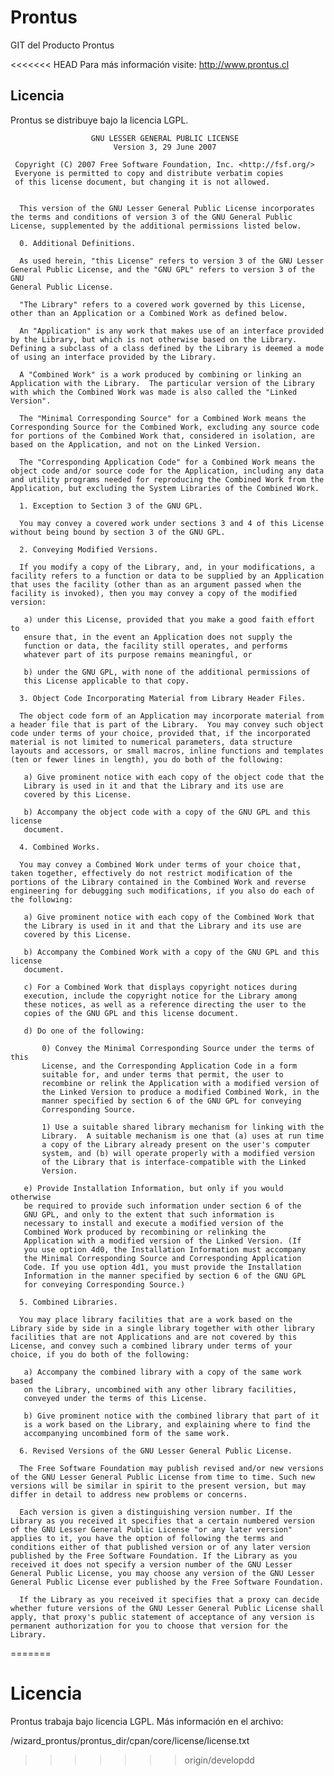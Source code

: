Prontus
=======

GIT del Producto Prontus

<<<<<<< HEAD
Para más información visite: http://www.prontus.cl


## Licencia

Prontus se distribuye bajo la licencia LGPL.

					  GNU LESSER GENERAL PUBLIC LICENSE
	                       Version 3, 29 June 2007
	
	 Copyright (C) 2007 Free Software Foundation, Inc. <http://fsf.org/>
	 Everyone is permitted to copy and distribute verbatim copies
	 of this license document, but changing it is not allowed.
	
	
	  This version of the GNU Lesser General Public License incorporates
	the terms and conditions of version 3 of the GNU General Public
	License, supplemented by the additional permissions listed below.
	
	  0. Additional Definitions.
	
	  As used herein, "this License" refers to version 3 of the GNU Lesser
	General Public License, and the "GNU GPL" refers to version 3 of the GNU
	General Public License.
	
	  "The Library" refers to a covered work governed by this License,
	other than an Application or a Combined Work as defined below.
	
	  An "Application" is any work that makes use of an interface provided
	by the Library, but which is not otherwise based on the Library.
	Defining a subclass of a class defined by the Library is deemed a mode
	of using an interface provided by the Library.
	
	  A "Combined Work" is a work produced by combining or linking an
	Application with the Library.  The particular version of the Library
	with which the Combined Work was made is also called the "Linked
	Version".
	
	  The "Minimal Corresponding Source" for a Combined Work means the
	Corresponding Source for the Combined Work, excluding any source code
	for portions of the Combined Work that, considered in isolation, are
	based on the Application, and not on the Linked Version.
	
	  The "Corresponding Application Code" for a Combined Work means the
	object code and/or source code for the Application, including any data
	and utility programs needed for reproducing the Combined Work from the
	Application, but excluding the System Libraries of the Combined Work.
	
	  1. Exception to Section 3 of the GNU GPL.
	
	  You may convey a covered work under sections 3 and 4 of this License
	without being bound by section 3 of the GNU GPL.
	
	  2. Conveying Modified Versions.
	
	  If you modify a copy of the Library, and, in your modifications, a
	facility refers to a function or data to be supplied by an Application
	that uses the facility (other than as an argument passed when the
	facility is invoked), then you may convey a copy of the modified
	version:
	
	   a) under this License, provided that you make a good faith effort to
	   ensure that, in the event an Application does not supply the
	   function or data, the facility still operates, and performs
	   whatever part of its purpose remains meaningful, or
	
	   b) under the GNU GPL, with none of the additional permissions of
	   this License applicable to that copy.
	
	  3. Object Code Incorporating Material from Library Header Files.
	
	  The object code form of an Application may incorporate material from
	a header file that is part of the Library.  You may convey such object
	code under terms of your choice, provided that, if the incorporated
	material is not limited to numerical parameters, data structure
	layouts and accessors, or small macros, inline functions and templates
	(ten or fewer lines in length), you do both of the following:
	
	   a) Give prominent notice with each copy of the object code that the
	   Library is used in it and that the Library and its use are
	   covered by this License.
	
	   b) Accompany the object code with a copy of the GNU GPL and this license
	   document.
	
	  4. Combined Works.
	
	  You may convey a Combined Work under terms of your choice that,
	taken together, effectively do not restrict modification of the
	portions of the Library contained in the Combined Work and reverse
	engineering for debugging such modifications, if you also do each of
	the following:
	
	   a) Give prominent notice with each copy of the Combined Work that
	   the Library is used in it and that the Library and its use are
	   covered by this License.
	
	   b) Accompany the Combined Work with a copy of the GNU GPL and this license
	   document.
	
	   c) For a Combined Work that displays copyright notices during
	   execution, include the copyright notice for the Library among
	   these notices, as well as a reference directing the user to the
	   copies of the GNU GPL and this license document.
	
	   d) Do one of the following:
	
	       0) Convey the Minimal Corresponding Source under the terms of this
	       License, and the Corresponding Application Code in a form
	       suitable for, and under terms that permit, the user to
	       recombine or relink the Application with a modified version of
	       the Linked Version to produce a modified Combined Work, in the
	       manner specified by section 6 of the GNU GPL for conveying
	       Corresponding Source.
	
	       1) Use a suitable shared library mechanism for linking with the
	       Library.  A suitable mechanism is one that (a) uses at run time
	       a copy of the Library already present on the user's computer
	       system, and (b) will operate properly with a modified version
	       of the Library that is interface-compatible with the Linked
	       Version.
	
	   e) Provide Installation Information, but only if you would otherwise
	   be required to provide such information under section 6 of the
	   GNU GPL, and only to the extent that such information is
	   necessary to install and execute a modified version of the
	   Combined Work produced by recombining or relinking the
	   Application with a modified version of the Linked Version. (If
	   you use option 4d0, the Installation Information must accompany
	   the Minimal Corresponding Source and Corresponding Application
	   Code. If you use option 4d1, you must provide the Installation
	   Information in the manner specified by section 6 of the GNU GPL
	   for conveying Corresponding Source.)
	
	  5. Combined Libraries.
	
	  You may place library facilities that are a work based on the
	Library side by side in a single library together with other library
	facilities that are not Applications and are not covered by this
	License, and convey such a combined library under terms of your
	choice, if you do both of the following:
	
	   a) Accompany the combined library with a copy of the same work based
	   on the Library, uncombined with any other library facilities,
	   conveyed under the terms of this License.
	
	   b) Give prominent notice with the combined library that part of it
	   is a work based on the Library, and explaining where to find the
	   accompanying uncombined form of the same work.
	
	  6. Revised Versions of the GNU Lesser General Public License.
	
	  The Free Software Foundation may publish revised and/or new versions
	of the GNU Lesser General Public License from time to time. Such new
	versions will be similar in spirit to the present version, but may
	differ in detail to address new problems or concerns.
	
	  Each version is given a distinguishing version number. If the
	Library as you received it specifies that a certain numbered version
	of the GNU Lesser General Public License "or any later version"
	applies to it, you have the option of following the terms and
	conditions either of that published version or of any later version
	published by the Free Software Foundation. If the Library as you
	received it does not specify a version number of the GNU Lesser
	General Public License, you may choose any version of the GNU Lesser
	General Public License ever published by the Free Software Foundation.
	
	  If the Library as you received it specifies that a proxy can decide
	whether future versions of the GNU Lesser General Public License shall
	apply, that proxy's public statement of acceptance of any version is
	permanent authorization for you to choose that version for the
	Library.
=======

Licencia
========

Prontus trabaja bajo licencia LGPL.
Más información en el archivo:

/wizard_prontus/prontus_dir/cpan/core/license/license.txt
>>>>>>> origin/developdd

